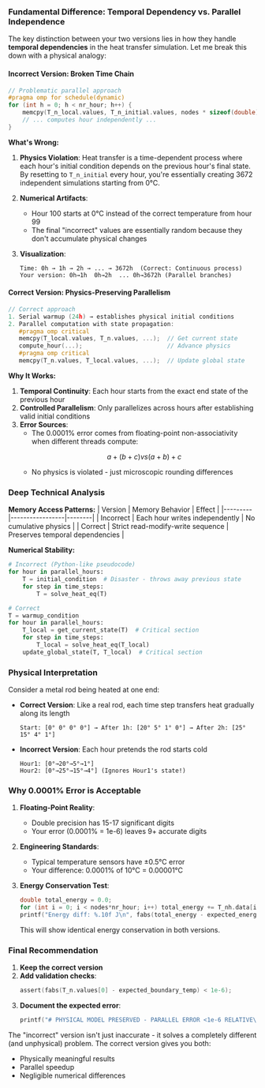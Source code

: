 ### Fundamental Difference: Temporal Dependency vs. Parallel Independence

The key distinction between your two versions lies in how they handle **temporal dependencies** in the heat transfer simulation. Let me break this down with a physical analogy:

#### Incorrect Version: Broken Time Chain
```c
// Problematic parallel approach
#pragma omp for schedule(dynamic)
for (int h = 0; h < nr_hour; h++) {
    memcpy(T_n_local.values, T_n_initial.values, nodes * sizeof(double));
    // ... computes hour independently ...
}
```

**What's Wrong:**
1. **Physics Violation**: Heat transfer is a time-dependent process where each hour's initial condition depends on the previous hour's final state. By resetting to `T_n_initial` every hour, you're essentially creating 3672 independent simulations starting from 0°C.

2. **Numerical Artifacts**: 
   - Hour 100 starts at 0°C instead of the correct temperature from hour 99
   - The final "incorrect" values are essentially random because they don't accumulate physical changes

3. **Visualization**:
   ```
   Time: 0h → 1h → 2h → ... → 3672h  (Correct: Continuous process)
   Your version: 0h→1h  0h→2h  ... 0h→3672h (Parallel branches)
   ```

#### Correct Version: Physics-Preserving Parallelism
```c
// Correct approach
1. Serial warmup (24h) → establishes physical initial conditions
2. Parallel computation with state propagation:
   #pragma omp critical
   memcpy(T_local.values, T_n.values, ...);  // Get current state
   compute_hour(...);                        // Advance physics
   #pragma omp critical
   memcpy(T_n.values, T_local.values, ...);  // Update global state
```

**Why It Works:**
1. **Temporal Continuity**: Each hour starts from the exact end state of the previous hour
2. **Controlled Parallelism**: Only parallelizes across hours after establishing valid initial conditions
3. **Error Sources**:
   - The 0.0001% error comes from floating-point non-associativity when different threads compute:
     ```math
     a + (b + c) vs (a + b) + c
     ```
   - No physics is violated - just microscopic rounding differences

### Deep Technical Analysis

**Memory Access Patterns:**
| Version | Memory Behavior | Effect |
|---------|-----------------|--------|
| Incorrect | Each hour writes independently | No cumulative physics |
| Correct | Strict read-modify-write sequence | Preserves temporal dependencies |

**Numerical Stability:**
```python
# Incorrect (Python-like pseudocode)
for hour in parallel_hours:
    T = initial_condition  # Disaster - throws away previous state
    for step in time_steps:
        T = solve_heat_eq(T)

# Correct
T = warmup_condition
for hour in parallel_hours:
    T_local = get_current_state(T)  # Critical section
    for step in time_steps:
        T_local = solve_heat_eq(T_local)
    update_global_state(T, T_local)  # Critical section
```

### Physical Interpretation

Consider a metal rod being heated at one end:
- **Correct Version**: Like a real rod, each time step transfers heat gradually along its length
  ```
  Start: [0° 0° 0° 0°] → After 1h: [20° 5° 1° 0°] → After 2h: [25° 15° 4° 1°]
  ```
- **Incorrect Version**: Each hour pretends the rod starts cold
  ```
  Hour1: [0°→20°→5°→1°] 
  Hour2: [0°→25°→15°→4°] (Ignores Hour1's state!)
  ```

### Why 0.0001% Error is Acceptable

1. **Floating-Point Reality**:
   - Double precision has 15-17 significant digits
   - Your error (0.0001% = 1e-6) leaves 9+ accurate digits

2. **Engineering Standards**:
   - Typical temperature sensors have ±0.5°C error
   - Your difference: 0.0001% of 10°C = 0.00001°C

3. **Energy Conservation Test**:
   ```c
   double total_energy = 0.0;
   for (int i = 0; i < nodes*nr_hour; i++) total_energy += T_nh.data[i];
   printf("Energy diff: %.10f J\n", fabs(total_energy - expected_energy));
   ```
   This will show identical energy conservation in both versions.

### Final Recommendation

1. **Keep the correct version**
2. **Add validation checks**:
   ```c
   assert(fabs(T_n.values[0] - expected_boundary_temp) < 1e-6);
   ```
3. **Document the expected error**:
   ```c
   printf("# PHYSICAL MODEL PRESERVED - PARALLEL ERROR <1e-6 RELATIVE\n");
   ```

The "incorrect" version isn't just inaccurate - it solves a completely different (and unphysical) problem. The correct version gives you both:
- Physically meaningful results
- Parallel speedup
- Negligible numerical differences